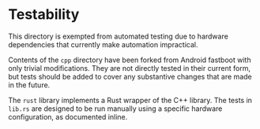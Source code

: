 # Testability

This directory is exempted from automated testing due to hardware dependencies that currently
make automation impractical.

Contents of the `cpp` directory have been forked from Android fastboot with only trivial
modifications. They are not directly tested in their current form, but tests should be added
to cover any substantive changes that are made in the future.

The `rust` library implements a Rust wrapper of the C++ library. The tests in `lib.rs` are
designed to be run manually using a specific hardware configuration, as documented inline.
